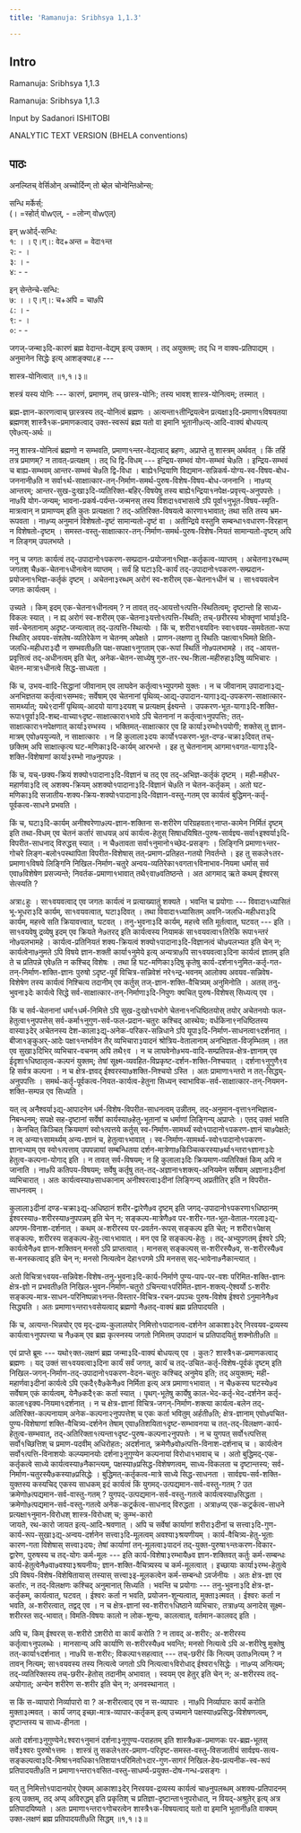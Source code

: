 ```yaml
---
title: 'Ramanuja: Sribhsya 1,1.3'

---
```

## Intro
  
  
  
  
Ramanuja: Sribhsya 1,1.3  
  
  
  
  
Ramanuja: Sribhsya 1,1.3  
  
Input by Sadanori ISHITOBI  
  
  
ANALYTIC TEXT VERSION (BHELA conventions)  
  
  
  
  


## पाठः
  
  
  
  
  
  
अनल्य्तिच् वेर्सिओन् अच्चोर्दिन्ग् तो ब्हेल चोन्वेन्तिओन्स्:  
  
सन्धि मर्केर्स्:  
(। =स्होर्त् वोwएल्, - =लोन्ग् वोwएल्)  
  
इन् wओर्द्-सन्धि:  
१: । ।  ए।ग्।: वेद+अन्त = वेदा१न्त  
२: - ।  
३: । -  
४: - -  
  
इन् सेन्तेन्चे-सन्धि:  
७: । ।  ए।ग्।: च+अपि = चा७पि  
८: । -  
९: - ।  
०: - -  
  
  
  
  
जगज्-जन्मा३दि-कारणं ब्रह्म वेदान्त-वेद्यम् इत्य् उक्तम् । तद् अयुक्तम्; तद् धि न वाक्य-प्रतिपाद्यम् । अनुमानेन सिद्धेः इत्य् आशङ्क्या८ह ---   
  
  
  
शास्त्र-योनित्वात् ॥१,१।३॥   
  
  
  
शस्त्रं यस्य योनिः --- कारणं, प्रमाणम्, तच् छास्त्र-योनिः; तस्य भावश् शास्त्र-योनित्वम्; तस्मात् ।  
  
ब्रह्म-ज्ञान-कारणत्वाच् छास्त्रस्य तद्-योनित्वं ब्रह्मणः । अत्यन्ता१तीन्द्रियत्वेन प्रत्यक्षा३दि-प्रमाणा१विषयतया ब्रह्मणश् शास्त्रै१क-प्रमाणकत्वाद् उक्त-स्वरूपं ब्रह्म यतो वा इमानि भूतानी७त्य्-आदि-वाक्यं बोधयत्य् एवे७त्य्-अर्थः ॥  
  
ननु शास्त्र-योनित्वं ब्रह्मणो न सम्भवति, प्रमाणा१न्तर-वेद्यत्वाद् ब्रहणः, अप्राप्ते तु शास्त्रम् अर्थवत् । किं तर्हि तत्र प्रमाणम्? न तावत्-प्रत्यक्षम् । तद् धि द्वि-विधम् --- इन्द्रिय-सम्भवं योग-सम्भवं चे७ति । इन्द्रिय-सम्भवं च बाह्य-सम्भवम् आन्तर-सम्भवं चे७ति द्वि-विधा । बाह्ये१न्द्रियाणि विद्यमान-सन्निकर्ष-योग्य-स्व-विषय-बोध-जननानी७ति न सर्वा१र्थ-साक्षात्कार-तन्-निर्माण-समर्थ-पुरुष-विशेष-विषय-बोध-जननानि । ना७प्य् आन्तरम्; आन्तर-सुख-दुःखा३दि-व्यतिरिक्त-बहिर्-विषयेषु तस्य बाह्ये१न्द्रिया१नपेक्ष-प्रवृत्त्य्-अनुपपत्तेः । ना७पि योग-जन्यम्; भावना-प्रकर्ष-पर्यन्त-जन्मनस् तस्य विशदा१वभासत्वे ऽपि पूर्वा१नुभूत-विषय-स्मृति-मात्रत्वान् न प्रामाण्यम् इति कुतः प्रत्यक्षता ? तद्-अतिरिक्त-विषयत्वे कारणा१भावात्; तथा सति तस्य भ्रम-रूपवता । ना७प्य् अनुमानं विशेषतो-दृष्टं सामान्यतो-दृष्टं वा । अतीन्द्रिये वस्तुनि सम्बन्धा१वधारण-विरहान् न विशेषतो-दृष्टम् । समस्त-वस्तु-साक्षात्कार-तन्-निर्माण-समर्थ-पुरुष-विशेष-नियतं सामान्यतो-दृष्टम् अपि न लिङ्गम् उपलभय्ते ।  
  
ननु च जगतः कार्यत्वं तद्-उपादानो१पकरण-सम्प्रदान-प्रयोजना१भिज्ञ-कर्तृकत्व-व्याप्तम् । अचेतना३रब्धम्म् जगतश् चै७क-चेतना१धीनत्वेन व्याप्तम् । सर्वं हि घटा३दि-कार्यं तद्-उपादानो१पकरण-सम्प्रदान-प्रयोजना१भिज्ञ-कर्तृकं दृष्टम् । अचेतना३रब्धम् अरोगं स्व-शरीरम् एक-चेतना१धीनं च । सा१वयवत्वेन जगतः कार्यत्वम् ।  
  
उच्यते । किम् इदम् एक-चेतना१धीनत्वम् ? न तावत् तद्-आयत्तो१त्पत्ति-स्थितित्वम्; दृष्टान्तो हि साध्य-विकलः स्यात् । न ह्य् अरोगं स्व-शरीरम् एक-चेतना३यत्तो१त्पत्ति-स्थिति; तच्-छरीरस्य भोक्तॄणां भार्या३दि-सर्व-चेनतानाम् अदृष्ट-जन्यत्वात् तद्-उत्पत्ति-स्थित्योः । किं च, शरीरा१वयविनः स्वा१वयव-समवेतता-रूपा स्थितिर् अवयव-संश्लेष-व्यतिरेकेण न चेतनम् अपेक्षते । प्राणन-लक्षणा तु स्थितिः पक्षत्वा१भिमते क्षिति-जलधि-महीधरा३दौ न सम्भवती७ति पक्ष-सपक्षा१नुगताम् एक-रूपां स्थितिं नो७पलभामहे । तद् -आयत्त-प्रवृत्तित्वं तद्-अधीनत्वम् इति चेत्, अनेक-चेतन-साध्येषु गुरु-तर-रथ-शिला-महीरुहा३दिषु व्यभिचारः । चेतन-मात्रा१धीनत्वे सिद्ध-साध्यता ।  
  
किं च, उभय-वादि-सिद्धानां जीवानाम् एव लाघवेन कर्तृत्वा१भ्युपगमो युक्तः । न च जीवानाम् उपादाना३द्य्-अनभिज्ञतया कर्तृत्वा१सम्भवः; सर्वेषाम् एव चेतनानां पृथिव्य्-आद्य्-उपादान-यागा३द्य्-उपकरण-साक्षात्कार-सामर्थ्यात्; यथे९दानीं पृथिव्य्-आदयो यागा३दयश् च प्रत्यक्षम् ईक्ष्यन्ते । उपकरण-भूत-यागा३दि-शक्ति-रूपा१पूर्वा३दि-शब्द-वाच्या१दृष्ट-साक्षात्कारा१भावे ऽपि चेतनानां न कर्तृत्वा१नुपपत्तिः; तत्-साक्षात्कारा१नपेक्षणात् कार्या३रम्भस्य । भक्तिमत्-साक्षात्कार एव हि कार्या३रम्भो१पयोगी; शक्तेस् तु ज्ञान-मात्रम् एवो७पयुज्यते, न साक्षात्कारः । न हि कुलाला३दयः कार्यो१पकरण-भूत-दण्ड-चक्रा३दिवत् तच्-छक्तिम् अपि साक्षात्कृत्य घट-मणिका३दि-कार्यम् आरभन्ते । इह तु चेतनानाम् आगमा१वगत-यागा३दि-शक्ति-विशेषाणां कार्या३रम्भो ना७नुपपन्नः ।  
  
किं च, यच्-छक्य-क्रियं शक्यो१पादाना३दि-विज्ञानं च तद् एव तद्-अभिज्ञ-कर्तृकं दृष्टम् । मही-महीधर-महार्णवा३दि त्व् अशक्य-क्रियम् अशक्यो१पादाना३दि-विज्ञानं चे७ति न चेतन-कर्तृकम् । अतो घट-मणिका३दि सजातीय-शक्य-क्रिय-शक्यो१पादाना३दि-विज्ञान-वस्तु-गतम् एव कार्यत्वं बुद्धिमन्-कर्तृ-पूर्वकत्व-साधने प्रभवति ।  
  
किं च, घटा३दि-कार्यम् अनीश्वरेणा७ल्प-ज्ञान-शक्तिना स-शरीरेण परिग्रहवता९नाप्त-कामेन निर्मितं दृष्टम् इति तथा-विधम् एव चेतनं कर्तारं साधयन्न् अयं कार्यत्व-हेतुस् सिषाधयिषित-पुरुष-सार्वज्ञ्य-सर्वा१इश्वर्या३दि-विपरीत-साधनाद् विरुद्धस् स्यात् । न चै७तावता सर्वा१नुमानो१च्छेद-प्रसङ्गः । लिङ्गिनि प्रमाणा१न्तर-गोचरे लिङ्ग-बलो१पस्थापिता विपरीत-विशेषास् तत्-प्रमाण-प्रतिहत-गतयो निवर्तन्ते । इह तु सकले१तर-प्रमाणा१विषये लिङ्गिनि निखिल-निर्माण-चतुरे अन्वय-व्यतिरेका१वगता१विनाभाव-नियमा धर्मास् सर्व एवा७विशेषेण प्रसज्यन्ते; निवर्तक-प्रमाणा१भावात् तथै९वा७वतिष्ठन्ते । अत आगमाद् ऋते कथम् ईश्वरस् सेत्स्यति ?  
  
अत्रा८हुः । सा१वयवत्वाद् एव जगतः कार्यत्वं न प्रत्याख्यातुं शक्यते । भवन्ति च प्रयोगाः --- विवादा१ध्यासितं भू-भूधरा३दि कार्यम्, सा१वयवत्वात्, घटा३दिवत् । तथा विवादा१ध्यासितम् अवनि-जलधि-महीधरा३दि कार्यम्, महत्त्वे सति क्रियावत्त्वात्, घटवत् । तनु-भुवना३दि कार्यम्, महत्त्वे सति मूर्तत्वात्, घटवत् --- इति । सा१वयवेषु द्रव्येषु इदम् एव क्रियते ने७तरद् इति कार्यत्वस्य नियामकं सा१वयवत्वा१तिरेकि रूपा१न्तरं नो७पलभामहे । कार्यत्व-प्रतिनियतं शक्य-क्रियत्वं शक्यो१पादाना३दि-विज्ञानत्वं चो७पलभ्यत इति चेन् न; कार्यत्वेना७नुमते ऽपि विषये ज्ञान-शक्ती कार्या१नुमेये इत्य् अन्यत्रा७पि सा१वयवत्वा३दिना कार्यत्वं ज्ञातम् इति ते च प्रतिपन्ने एवे७ति न कश्चिद् विशेषः । तथा हि घट-मणिका३दिषु कृतेषु कार्य-दर्शना१नुमित-कर्तृ-गत-तन्-निर्माण-शक्ति-ज्ञानः पुरुषो ऽदृष्ट-पूर्वं विचित्र-सन्निवेशं नरे१न्द्र-भवनम् आलोक्य अवयव-सन्निवेष-विशेषेण तस्य कार्यत्वं निश्चित्य तदानीम् एव कर्तुस् तज्-ज्ञान-शक्ति-वैचित्र्यम् अनुमिनोति । अतस् तनु-भुवना३देः कार्यत्वे सिद्धे सर्व-साक्षात्कार-तन्-निर्माणा३दि-निपुणः क्वचित् पुरुष-विशेषस् सिध्यत्य् एव ।  
  
किं च सर्व-चेतनानां धर्मा१धर्म-निमित्ते ऽपि सुख-दुःखो१पभोगे चेतना१नधिष्ठितयोस् तयोर् अचेतनयोः फल-हेतुत्वा१नुपपत्तेस् सर्व-कर्मा१नुगुण-सर्व-फल-प्रदान-चतुरः कश्चिद् आस्थेयः; वर्धकिना९नधिष्ठितस्य वास्या३देर् अचेतनस्य देश-काला३द्य्-अनेक-परिकर-सन्निधाने ऽपि यूपा३दि-निर्माण-साधनत्वा१दर्शनात् । बीजा१ङ्कुअर्-आदेः पक्षा१न्तर्भावेन तैर् व्यभिचारा३पादनं श्रोत्रिय-वेतालानाम् अनभिज्ञता-विजृम्भितम् । तत एव सुखा३दिभिर् व्यभिचार-वचनम् अपि तथै९व । न च लाघवेनो७भय-वादि-सम्प्रतिपन्न-क्षेत्र-ज्ञानाम् एव ईदृशा१धिष्ठातृत्व-कल्पनं युक्तम्; तेषां सूक्ष्म-व्यवहित-विप्रकृष्ट-दर्शन-शक्ति-निश्चयात् । दर्शना१नुगुणै९व हि सर्वत्र कल्पना । न च क्षेत्र-ज्ञवद् ईश्वरस्या७शक्ति-निश्चयो ऽस्ति । अतः प्रामाणा१न्तरो न तत्-सिद्ध्य्-अनुपपत्तिः । समर्थ-कर्तृ-पूर्वकत्व-नियत-कार्यत्व-हेतुना सिध्यन् स्वाभाविक-सर्व-साक्षात्कार-तन्-नियमन-शक्ति-सम्पन्न एव सिध्यति ।  
  
यत् त्व् अनैश्वर्या३द्य्-आपादनेन धर्म-विशेष-विपरीत-साधनत्वम् उन्नीतम्, तद्-अनुमान-वृत्ता१नभिज्ञत्व-निबन्धनम्; सपक्षे सह-दृष्टानां सर्वेषां कार्यस्या७हेतु-भूतानां च धर्माणां लिङ्गिन्य् अप्राप्तेः । एतद् उक्तं भवति । केनचित् किञ्चित् क्रियमाणं स्वो१त्पत्तये कर्तुस् स्व-निर्माण-सामर्थ्यं स्वो१पादानो१पकरण-ज्ञानं चा७पेक्षते; न त्व् अन्या१सामर्थ्यम् अन्य-ज्ञानं च, हेतुत्वा१भावात् । स्व-निर्माण-सामर्थ्य-स्वो१पादानो१पकरण-ज्ञानाभ्याम् एव स्वो१त्पत्ताव् उपपन्नायां सम्बन्धितया दर्शन-मात्रेणा७किञ्चित्करस्या७र्था१न्तरा१ज्ञाना३देः हेतुत्व-कल्पना-योगाद् इति । न तावत् सर्व-विषयम्; न हि कुलाला३दिः क्रियमाण-व्यतिरिक्तं किम् अपि न जानाति । ना७पि कतिपय-विषयम्; सर्वेषु कर्तृषु तत्-तद्-अज्ञाना१शक्त्य्-अनियमेन सर्वेषाम् अज्ञाना३दीनां व्यभिचारात् । अतः कार्यत्वस्या७साधकानाम् अनीश्वरत्वा३दीनां लिङ्गिन्य् अप्रतीतिर् इति न विपरीत-साधनत्वम् ।  
  
कुलाला३दीनां दण्ड-चक्रा३द्य्-अधिष्ठानं शरीर-द्वारेणै७व दृष्टम् इति जगद्-उपादानो१पकरणा१धिष्ठानम् ईश्वरस्या७-शरीरस्या७नुपपन्नम् इति चेन् न; सङ्कल्प-मात्रेणै७व पर-शरीर-गत-भूत-वेताल-गरला३द्य्-अपगम-विनाश-दर्शनात् । कथम् अ-शरीरस्य पर-प्रवर्तन-रूपस् सङ्कल्प इति चेत्; न शरीरा१पेक्षस् सङ्कल्पः, शरीरस्य सङ्कल्प-हेतु-त्वा१भावात् । मन एव हि सङ्कल्प-हेतुः । तद्-अभ्युपगतम् ईश्वरे ऽपि; कार्यत्वेनै७व ज्ञान-शक्तिवन् मनसो ऽपि प्राप्तत्वात् । मानसस् सङ्कल्पस् स-शरीरस्यै७व, स-शरीरस्यै७व स-मनस्कत्वाद् इति चेन् न; मनसो नित्यत्वेन देहा१पगमे ऽपि मनसस् सद्-भावेना७नैकान्त्यात् ।  
  
अतो विचित्रा१वयव-सन्निवेश-विशेष-तनु-भुवना३दि-कार्य-निर्माणे पुण्य-पाप-पर-वशः परिमित-शक्ति-ज्ञानः क्षेत्र-ज्ञो न प्रभवती७ति निखिल-भुवन-निर्माण-चतुरो ऽचिन्त्या१परिमित-ज्ञान-शक्त्य्-ऐश्वर्यो ऽ-शरीरः सङ्कल्प-मात्र-साधन-परिनिष्पन्ना१नन्त-विस्तार-विचित्र-रचन-प्रपञ्चः पुरुष-विशेष ईश्वरो ऽनुमानेनै७व सिद्ध्यति । अतः प्रमाणा१न्तरा१वसेयत्वाद् ब्रह्मणो नै७तद्-वाक्यं ब्रह्म प्रतिपादयति ।  
  
किं च, अत्यन्त-भिन्नयोर् एव मृद्-द्रव्य-कुलालयोर् निमित्तो१पादानत्व-दर्शनेन आकाशा३देर् निरवयव-द्रव्यस्य कार्यत्वा१नुपपत्त्या च नै७कम् एव ब्रह्म कृत्स्नस्य जगतो निमित्तम् उपादानं च प्रतिपादयितुं शक्नोती७ति ॥  
  
एवं प्राप्ते ब्रूमः --- यथो९क्त-लक्षणं ब्रह्म जन्मा३दि-वाक्यं बोधयत्य् एव । कुतः? शास्त्रै१क-प्रमाणकत्वाद् ब्रह्मणः । यद् उक्तं सा१वयवत्वा३दिना कार्यं सर्वं जगत्, कार्यं च तद्-उचित-कर्तृ-विशेष-पूर्वकं दृष्टम् इति निखिल-जगन्-निर्माण-तद्-उपादानो१पकरण-वेदन-चतुरः कश्चिद् अनुमेय इति; तद् अयुक्तम्; मही-महार्णवा३दीनां कार्यत्वे ऽपि एकदै९वै७केनै७व निर्मिता इत्य् अत्र प्रमाणा१भावात् । न चै७कस्य घटस्ये७व सर्वेषाम् एकं कार्यत्वम्, येनै७कदै९कः कर्ता स्यात् । पृथग्-भूतेषु कार्येषु काल-भेद-कर्तृ-भेद-दर्शनेन कर्तृ-काला१इक्य-नियमा१दर्शनात् । न च क्षेत्र-ज्ञानां विचित्र-जगन्-निर्माण-शक्त्या कार्यत्व-बलेन तद्-अतिरिक्त-कल्पनायाम् अनेक-कल्पना२नुपपत्तेश् च एकः कर्ता भवितुम् अर्हती७ति; क्षेत्र-ज्ञानाम् एवो७पचित-पुण्य-विशेषाणां शक्ति-वैचित्र्य-दर्शनेन तेषाम् एवा७तिशयिता१दृष्ट-सम्भावनया च तत्-तद्-विलक्षण-कार्य-हेतुत्व-सम्भवात्, तद्-अतिरिक्ता१त्यन्ता१दृष्ट-पुरुष-कल्पना२नुपपत्तेः । न च युगपत् सर्वो१त्पत्तिस् सर्वो१च्छित्तिश् च प्रमाण-पदवीम् अधिरोहतः; अदर्शनात्, क्रमेणै७वो७त्पत्ति-विनाश-दर्शनाच् च । कार्यत्वेन सर्वो१त्पत्ति-विनाशयोः कल्प्यमानयोः दर्शना३नुगुण्येन कल्पनायां विरोधा१भावाच् च । अतो बुद्धिमद्-एक-कर्तृकत्वे साध्ये कार्यत्वस्या७नैकान्त्यम्, पक्षस्या७प्रसिद्ध-विशेषणत्वम्, साध्य-विकलता च दृष्टान्तस्य; सर्व-निर्माण-चतुरस्यै७कस्या७प्रसिद्धेः । बुद्धिमत्-कर्तृकत्व-मात्रे साध्ये सिद्ध-साधनता । सार्वज्ञ्य-सर्व-शक्ति-युक्तस्य कस्यचिद् एकस्य साधकम् इदं कार्यत्वं किं युगमद्-उत्पद्यमान-सर्व-वस्तु-गतम् ? उत क्रमेणो७त्पद्यमान-सर्व-वास्तु-गतम् ? युगपद्-उत्पद्यमान-सर्व-वस्तु-गतत्वे कार्यत्वस्या७सिद्धता । क्रमेणो७त्पद्यमान-सर्व-वस्तु-गतत्वे अनेक-कर्ट्र्कत्व-साधनाद् विरुद्धता । अत्रा७प्य् एक-कर्ट्र्कत्व-साधने प्रत्यक्षा१नुमान-विरोधश् शास्त्र-विरोधश् च; कुम्भ-कारो  
जायते, रथ-कारो जायत इत्य्-आदि-श्रवणात् ।  अपि च सर्वेषां कार्याणां शरीरा३दीनां च सत्त्वा३दि-गुण-कार्य-रूप-सुखा३द्य्-अन्वय-दर्शनेन सत्त्वा३दि-मूलत्वम् अवश्या३श्रयणीयम् । कार्य-वैचित्र्य-हेतु-भूताः कारण-गता विशेषास् सत्त्वा३दयः; तेषां कार्याणां तन्-मूलत्वा३पादनं तद्-युक्त-पुरुषा१न्तःकरण-विकार-द्वारेण, पुरुषस्य च तद्-योगः कर्म-मूलः --- इति कार्य-विशेषा३रम्भायै७व ज्ञान-शक्तिवत् कर्तुः कर्म-सम्बन्धः कार्य-हेतुत्वेनै७वा७वश्या३श्रयनीयः; ज्ञान-शक्ति-वैचित्र्यस्य च कर्म-मूलत्वात् । इच्छायाः कार्या३रम्भ-हेतुत्वे ऽपि विषय-विशेष-विशेषितायास् तस्यास् सत्त्वा३इ-मूलकत्वेन कर्म-सम्बन्धो ऽवर्जनीयः । अतः क्षेत्र-ज्ञा एव कर्तारः, न तद्-विलक्षणः कश्चिद् अनुमानात् सिध्यति । भवन्ति च प्रयोगाः --- तनु-भुवना३दि क्षेत्र-ज्ञ-कर्तृकम्, कार्यत्वात्, घटवत् । ईश्वरः कर्ता न भवति, प्रयोजन-शून्यत्वात्, मुक्ता३त्मवत् । ईश्वरः कर्ता न भवति, अ-शरीरत्वात्, तद्वद् एव । न च क्षेत्र-ज्ञानां स्व-शरीरा१धिष्ठाने व्यभिचारः, तत्रा७प्य् अनादेस् सूक्ष्म-शरीरस्त सद्-भावात्। विमति-विषयः कालो न लोक-शून्यः, कालत्वात्, वर्तमान-कालवद् इति ।  
  
अपि च, किम् ईश्वरस् स-शरीरो ऽशरीरो वा कार्यं करोति ? न तावद् अ-शरीरः; अ-शरीरस्य कर्तृत्वा१नुपलब्धेः । मानसान्य् अपि कार्याणि स-शरीरस्यै७व भवन्ति; मनसो नित्यत्वे ऽपि अ-शरीरेषु मुक्तेषु तत्-कार्या१दर्शनात् । ना७पि स-शरीरः; विकल्पा१सहत्वात् --- तच्-छरीरं किं नित्यम् उता७नित्यम् ? न तावन् नित्यम्; सा१वयवस्य तस्य नित्यत्वे जगतो ऽपि नित्यत्वा१विरोधाद् ईश्वरा१सिद्धेः । ना७प्य् अनित्यम्; तद्-व्यतिरिक्तस्य तच्-छरीर-हेतोस् तदानीम् अभावात् । स्वयम् एव हेतुर् इति चेन् न; अ-शरीरस्य तद्-अयोगात्; अन्येन शरीरेण स-शरीर इति चेन् न; अनवस्थानात् ।  
  
स किं स-व्यापारो निर्व्यापारो वा ? अ-शरीरत्वाद् एव न स-व्यापारः । ना७पि निर्व्यापारः कार्यं करोति मुक्ता३त्मवत् । कार्यं जगद् इच्छा-मात्र-व्यापार-कर्तृकम् इत्य् उच्यमाने पक्षस्या७प्रसिद्ध-विशेषणत्वम्, दृष्टान्तस्य च साध्य-हीनता ।  
  
अतो दर्शना३नुगुण्येने८श्वरा१नुमानं दर्शना३नुगुण्य-पराहतम् इति शास्त्रै७क-प्रमाणकः पर-ब्रह्म-भूतस् सर्वे३श्वरः पुरुषो१त्तमः । शास्त्रं तु सकले१तर-प्रमाण-परिदृष्ट-समस्त-वस्तु-विसजातीयं सार्वज्ञ्य-सत्य-सङ्कल्पत्वा३दि-मिश्रा१नवधिका१तिशया१परिमितो१दार-गुण-सागरं निखिल-हेय-प्रत्यनीक-स्व-रूपं प्रतिपादयती७ति न प्रमाणा१न्तरा१वसित-वस्तु-साधर्म्य-प्रयुक्त-दोष-गन्ध-प्रसङ्गः ।  
  
यत् तु निमित्तो१पादानयोर् ऐक्यम् आकाशा३देर् निरवयव-द्रव्यस्य कार्यत्वं चा७नुपलब्धम् अशक्य-प्रतिपादनम् इत्य् उक्तम्, तद् अप्य् अविरुद्धम् इति प्रकृतिश् च प्रतिज्ञा-दृष्टान्ता१नुपरोधात्, न वियद्-अश्रुतेर् इत्य् अत्र प्रतिपादयिष्यते । अतः प्रमाणा१न्तरा१गोचरत्वेन शास्त्रै१क-विषयत्वाद् यतो वा इमानि भूतानी७ति वाक्यम् उक्त-लक्षणं ब्रह्म प्रतिपादयती७ति सिद्धम् ॥१,१।३॥  
  
  
  
  
  
